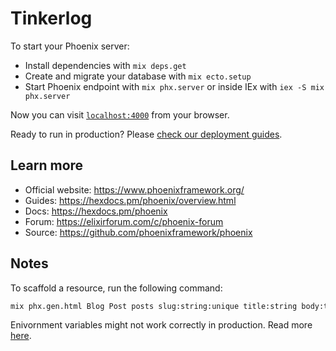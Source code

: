 # Tinkerlog

To start your Phoenix server:

- Install dependencies with `mix deps.get`
- Create and migrate your database with `mix ecto.setup`
- Start Phoenix endpoint with `mix phx.server` or inside IEx with `iex -S mix phx.server`

Now you can visit [`localhost:4000`](http://localhost:4000) from your browser.

Ready to run in production? Please [check our deployment guides](https://hexdocs.pm/phoenix/deployment.html).

## Learn more

- Official website: https://www.phoenixframework.org/
- Guides: https://hexdocs.pm/phoenix/overview.html
- Docs: https://hexdocs.pm/phoenix
- Forum: https://elixirforum.com/c/phoenix-forum
- Source: https://github.com/phoenixframework/phoenix

## Notes

To scaffold a resource, run the following command:

```sh
mix phx.gen.html Blog Post posts slug:string:unique title:string body:text published_at:date
```

Enivornment variables might not work correctly in production. Read more [here](https://mbuffa.github.io/tips/20210916-elixir-environment-variables/).

